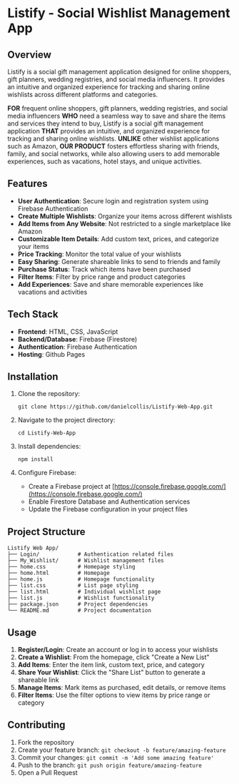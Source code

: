 # Listify - Social Wishlist Management App

## Overview

Listify is a social gift management application designed for online shoppers, gift planners, wedding registries, and social media influencers. It provides an intuitive and organized experience for tracking and sharing online wishlists across different platforms and categories.

**FOR** frequent online shoppers, gift planners, wedding registries, and social media influencers **WHO** need a seamless way to save and share the items and services they intend to buy, Listify is a social gift management application **THAT** provides an intuitive, and organized experience for tracking and sharing online wishlists. 
**UNLIKE** other wishlist applications such as Amazon, **OUR PRODUCT** fosters effortless sharing with friends, family, and social networks, while also allowing users to add memorable experiences, such as vacations, hotel stays, and unique activities.

## Features

- **User Authentication**: Secure login and registration system using Firebase Authentication
- **Create Multiple Wishlists**: Organize your items across different wishlists
- **Add Items from Any Website**: Not restricted to a single marketplace like Amazon
- **Customizable Item Details**: Add custom text, prices, and categorize your items
- **Price Tracking**: Monitor the total value of your wishlists
- **Easy Sharing**: Generate shareable links to send to friends and family
- **Purchase Status**: Track which items have been purchased
- **Filter Items**: Filter by price range and product categories
- **Add Experiences**: Save and share memorable experiences like vacations and activities

## Tech Stack

- **Frontend**: HTML, CSS, JavaScript
- **Backend/Database**: Firebase (Firestore)
- **Authentication**: Firebase Authentication
- **Hosting**: Github Pages

## Installation

1. Clone the repository:
   ```
   git clone https://github.com/danielcollis/Listify-Web-App.git
   ```

2. Navigate to the project directory:
   ```
   cd Listify-Web-App
   ```

3. Install dependencies:
   ```
   npm install
   ```

4. Configure Firebase:
   - Create a Firebase project at [https://console.firebase.google.com/](https://console.firebase.google.com/)
   - Enable Firestore Database and Authentication services
   - Update the Firebase configuration in your project files


## Project Structure

```
Listify Web App/
├── Login/            # Authentication related files
├── My_Wishlist/      # Wishlist management files
├── home.css          # Homepage styling
├── home.html         # Homepage
├── home.js           # Homepage functionality
├── list.css          # List page styling
├── list.html         # Individual wishlist page
├── list.js           # Wishlist functionality
├── package.json      # Project dependencies
└── README.md         # Project documentation
```

## Usage

1. **Register/Login**: Create an account or log in to access your wishlists
2. **Create a Wishlist**: From the homepage, click "Create a New List"
3. **Add Items**: Enter the item link, custom text, price, and category
4. **Share Your Wishlist**: Click the "Share List" button to generate a shareable link
5. **Manage Items**: Mark items as purchased, edit details, or remove items
6. **Filter Items**: Use the filter options to view items by price range or category

## Contributing

1. Fork the repository
2. Create your feature branch: `git checkout -b feature/amazing-feature`
3. Commit your changes: `git commit -m 'Add some amazing feature'`
4. Push to the branch: `git push origin feature/amazing-feature`
5. Open a Pull Request
